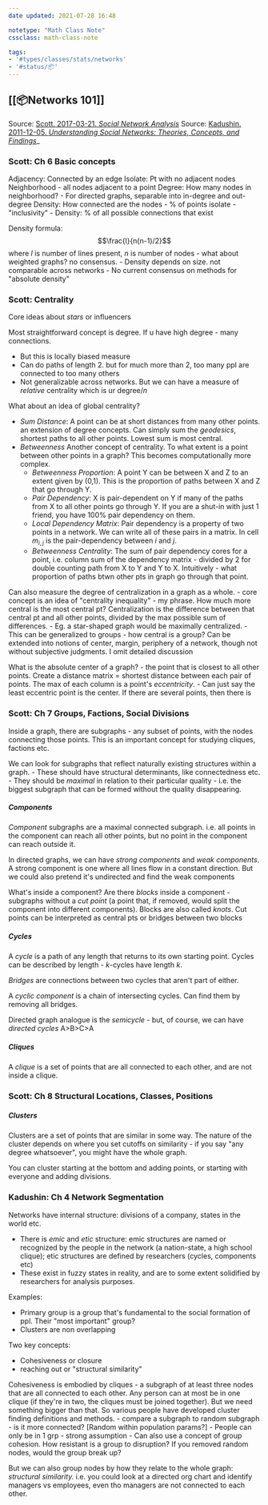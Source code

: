 ```yaml
---
date updated: 2021-07-28 16:48

notetype: "Math Class Note"
cssclass: math-class-note

tags: 
- '#types/classes/stats/networks'
- '#status/📦'
---
```


## [[📦Networks 101]]

Source: <a href='zotero://select/items/0_5JAI9KIQ'>Scott. 2017-03-21. <i>Social Network Analysis</i></a>
Source:  <a href='zotero://select/items/0_2BSA49HJ'>Kadushin. 2011-12-05. <i>Understanding Social Networks: Theories, Concepts, and Findings</i></a>_


### Scott: Ch 6 Basic concepts

Adjacency: Connected by an edge
Isolate: Pt with no adjacent nodes
Neighborhood - all nodes adjacent to a point
Degree: How many nodes in neighborhood?
	- For directed graphs, separable into in-degree and out-degree
Density: How connected are the nodes
	- % of points isolate - "inclusivity"
	- Density: % of all possible connections that exist

Density formula:
$$\frac{l}{n(n-1)/2}$$
where $l$ is number of lines present, $n$ is number of nodes
	- what about weighted graphs? no consensus.
	- Density depends on size. not comparable across networks
	- No current consensus on methods for "absolute density"
	
### Scott: Centrality

Core ideas about _stars_ or influencers

Most straightforward concept is degree. If u have high degree - many connections. 
- But this is locally biased measure
- Can do paths of length 2. but for much more than 2, too many ppl are connected to too many others
- Not generalizable across networks. But we can have a measure of _relative_ centrality which is ur degree/$n$

What about an idea of global centrality? 
- _Sum Distance_: A point can be at short distances from many other points. an extension of degree concepts. Can simply sum the _geodesics_, shortest paths to all other points. Lowest sum is most central. 
- _Betweenness_ Another concept of centrality. To what extent is a point between other points in a graph? This becomes computationally more complex. 
	- _Betweenness Proportion_: A point Y can be between X and Z to an extent given by (0,1). This is the proportion of paths between X and Z that go through Y. 
	- _Pair Dependency_: X is pair-dependent on Y if many of the paths from X to all other points go through Y. If you are a shut-in with just 1 friend, you have 100% pair dependency on them. 
	- _Local Dependency Matrix_: Pair dependency is a property of two points in a network. We can write all of these pairs in a matrix. In cell $m_{i,j}$ is the pair-dependency between $i$ and $j$. 
	- _Betweenness Centrality_: The sum of pair dependency cores for a point, i.e. column sum of the dependency matrix - divided by 2 for double counting path from X to Y and Y to X. Intuitively - what proportion of paths btwn other pts in graph go through that point. 


Can also measure the degree of centralization in a graph as a whole. 
	- core concept is an idea of "centrality inequality" - my phrase. How much more central is the most central pt?  Centralization is the difference between that central pt and all other points, divided by the max possible sum of differences. 
	- Eg. a star-shaped graph would be maximally centralized.
	- This can be generalized to groups  -   how central is a group? Can be extended into notions of center, margin, periphery of a network, though not without subjective judgments. I omit detailed discussion

What is the absolute center of a graph?
	- the point that is closest to all other points. Create a distance matrix = shortest distance between each pair of points. The max of each column is a point's _eccentricity_. 
		- Can just say the least eccentric point is the center. If there are several points, then there is 


### Scott: Ch 7 Groups, Factions, Social Divisions

Inside a graph, there are subgraphs - any subset of points, with the nodes connecting those points. This is an important concept for studying cliques, factions etc. 

We can look for subgraphs that reflect naturally existing structures within a graph.
	- These should have structural determinants, like connectedness etc. 
	- They should be _maximal_ in relation to their particular quality - i.e. the biggest subgraph that can be formed without the quality disappearing.
	
	
##### Components
	
_Component_ subgraphs are a maximal connected subgraph. i.e. all points in the component can reach all other points, but no point in the component can reach outside it. 

In directed graphs, we can have _strong components_ and _weak components_. A strong component is one where all lines flow in a constant direction. But we could also pretend it's undirected and find the weak components

What's inside a component? Are there _blocks_ inside a component - subgraphs without a _cut point_ (a point that, if removed, would split the component into different components). Blocks are also called _knots_. Cut points can be interpreted as central pts or bridges between two blocks


##### Cycles

A _cycle_ is a path of any length that returns to its own starting point. Cycles can be described by length - $k$-cycles have length $k$. 

_Bridges_ are connections between two cycles that aren't part of either.

A _cyclic component_ is a chain of intersecting cycles.  Can find them by removing all bridges. 

Directed graph analogue is the _semicycle_ - but, of course, we can have _directed cycles_ A>B>C>A


##### Cliques

A _clique_  is  a set of points that are all connected to each other, and are not inside a clique. 


### Scott: Ch 8 Structural Locations, Classes, Positions


##### Clusters

Clusters are a set of points that are similar in some way. The nature of the cluster depends on where you set cutoffs on similarity - if you say "any degree whatsoever", you might have the whole graph.

You can cluster starting at the bottom and adding points, or starting with everyone and adding divisions. 


### Kadushin: Ch 4 Network Segmentation

Networks have internal structure: divisions of a company, states in the world etc. 
- There is _emic_ and _etic_ structure: emic structures are named or recognized by the people in the network (a nation-state, a high school clique); etic structures are defined by researchers (cycles, components etc)
- These exist in fuzzy states in reality, and are to some extent solidified by researchers for analysis purposes. 

Examples: 
 - Primary group is a group that's fundamental to the social formation of ppl. Their "most important" group?
 - Clusters are non overlapping
 
 Two key concepts:
 - Cohesiveness or closure
 - reaching out or "structural similarity"

Cohesiveness is embodied by cliques - a subgraph of at least three nodes that are all connected to each other. Any person can at most be in one clique (if they're in two, the cliques must be joined together). But we need something bigger than that. So various people have developed cluster finding definitions and methods. 
	- compare a subgraph to random subgraph - is it more connected? [Random within population params?] 
	- People can only be in 1 grp - strong assumption
	- Can also use a concept of group cohesion. How resistant is a group to disruption? If you removed random nodes, would the group break up? 
	
But we can also group nodes by how they relate to the whole graph: _structural similarity._ i.e. you could look at a directed org chart and identify managers vs employees, even tho managers are not connected to each other. 


